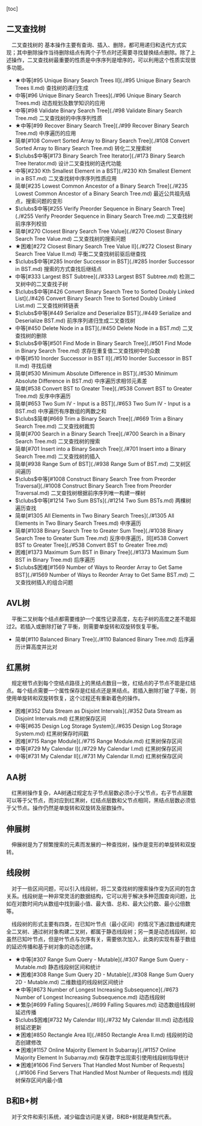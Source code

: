 [toc]

## 二叉查找树

&emsp;二叉查找树的 基本操作主要有查询、插入、删除，都可用递归和迭代方式实现；其中删除操作当待删除结点有两个子节点时还需要寻找替换结点删除。除了上述操作，二叉查找树最重要的性质是中序序列是增序的，可以利用这个性质实现很多功能。

* $\bigstar$中等[#95 Unique Binary Search Trees II](./#95 Unique Binary Search Trees II.md)    查找树的递归生成
* 中等[#96 Unique Binary Search Trees](./#96 Unique Binary Search Trees.md)    动态规划及数学知识的应用
* 中等[#98 Validate Binary Search Tree](./#98 Validate Binary Search Tree.md)    二叉查找树的中序序列性质
* $\bigstar$中等[#99 Recover Binary Search Tree](./#99 Recover Binary Search Tree.md)    中序遍历的应用
* 简单[#108 Convert Sorted Array to Binary Search Tree](./#108 Convert Sorted Array to Binary Search Tree.md)    转化二叉搜索树
* $\clubs$中等[#173 Binary Search Tree Iterator](./#173 Binary Search Tree Iterator.md)    设计二叉查找树的迭代功能
* 中等[#230 Kth Smallest Element in a BST](./#230 Kth Smallest Element in a BST.md)    二叉查找树中序序列性质应用
* 简单[#235 Lowest Common Ancestor of a Binary Search Tree](./#235 Lowest Common Ancestor of a Binary Search Tree.md)    最近公共祖先结点，搜索问题的变形
* $\clubs$中等[#255 Verify Preorder Sequence in Binary Search Tree](./#255 Verify Preorder Sequence in Binary Search Tree.md)    二叉查找树前序序列校验
* 简单[#270 Closest Binary Search Tree Value](./#270 Closest Binary Search Tree Value.md)    二叉查找树的搜索问题
* $\bigstar$困难[#272 Closest Binary Search Tree Value II](./#272 Closest Binary Search Tree Value II.md)    平衡二叉查找树前驱后继查找
* $\clubs$中等[#285 Inorder Successor in BST](./#285 Inorder Successor in BST.md)    搜索的方式查找后继结点
* 中等[#333 Largest BST Subtree](./#333 Largest BST Subtree.md)    检测二叉树中的二叉查找子树
* $\clubs$中等[#426 Convert Binary Search Tree to Sorted Doubly Linked List](./#426 Convert Binary Search Tree to Sorted Doubly Linked List.md)    二叉查找树转链表
* $\clubs$中等[#449 Serialize and Deserialize BST](./#449 Serialize and Deserialize BST.md)    前序序列递归生成二叉查找树
* 中等[#450 Delete Node in a BST](./#450 Delete Node in a BST.md)    二叉查找树的删除
* $\clubs$中等[#501 Find Mode in Binary Search Tree](./#501 Find Mode in Binary Search Tree.md)    求存在重复值二叉查找树中的众数
* 中等[#510 Inorder Successor in BST II](./#510 Inorder Successor in BST II.md)    寻找后继
* 简单[#530 Minimum Absolute Difference in BST](./#530 Minimum Absolute Difference in BST.md)    中序遍历求相邻元素差
* 简单[#538 Convert BST to Greater Tree](./#538 Convert BST to Greater Tree.md)    反序中序遍历
* 简单[#653 Two Sum IV - Input is a BST](./#653 Two Sum IV - Input is a BST.md)    中序遍历有序数组的两数之和
* $\clubs$简单[#669 Trim a Binary Search Tree](./#669 Trim a Binary Search Tree.md)    二叉查找树裁剪
* 简单[#700 Search in a Binary Search Tree](./#700 Search in a Binary Search Tree.md)    二叉查找树的搜索
* 简单[#701 Insert into a Binary Search Tree](./#701 Insert into a Binary Search Tree.md)    二叉查找树的插入
* 简单[#938 Range Sum of BST](./#938 Range Sum of BST.md)    二叉树区间遍历
* $\clubs$中等[#1008 Construct Binary Search Tree from Preorder Traversal](./#1008 Construct Binary Search Tree from Preorder Traversal.md)    二叉查找树根据前序序列唯一构建一棵树
* $\clubs$中等[#1214 Two Sum BSTs](./#1214 Two Sum BSTs.md)    两棵树遍历查找
* 简单[#1305 All Elements in Two Binary Search Trees](./#1305 All Elements in Two Binary Search Trees.md)    中序遍历
* 简单[#1038 Binary Search Tree to Greater Sum Tree](./#1038 Binary Search Tree to Greater Sum Tree.md)    反序中序遍历，同[#538 Convert BST to Greater Tree](./#538 Convert BST to Greater Tree.md)
* 困难[#1373 Maximum Sum BST in Binary Tree](./#1373 Maximum Sum BST in Binary Tree.md)    后序遍历
* $\clubs$困难[#1569 Number of Ways to Reorder Array to Get Same BST](./#1569 Number of Ways to Reorder Array to Get Same BST.md)    二叉查找树插入的组合问题

## AVL树

&emsp;平衡二叉树每个结点都需要维护一个属性记录高度，左右子树的高度之差不能超过2。若插入或删除打破了平衡，则需要单旋转和双旋转恢复平衡。

* 简单[#110 Balanced Binary Tree](./#110 Balanced Binary Tree.md)    后序遍历计算高度并比对

## 红黑树

&emsp;规定根节点到每个空结点路径上的黑结点数目一致，红结点的子节点不能是红结点。每个结点需要一个属性保存是红结点还是黑结点。若插入删除打破了平衡，则使用单旋转和双旋转恢复，这个过程还有重新着色的操作。

* 困难[#352 Data Stream as Disjoint Intervals](./#352 Data Stream as Disjoint Intervals.md)    红黑树保存区间
* 中等[#635 Design Log Storage System](./#635 Design Log Storage System.md)    红黑树保存时间戳
* 困难[#715 Range Module](./#715 Range Module.md)    红黑树保存区间
* 中等[#729 My Calendar I](./#729 My Calendar I.md)    红黑树保存区间
* 中等[#731 My Calendar II](./#731 My Calendar II.md)    红黑树保存区间

## AA树

&emsp;红黑树操作复杂，AA树通过规定左子节点层数必须小于父节点，右子节点层数可以等于父节点，而对应到红黑树，红结点层数和父节点相同，黑结点层数必须低于父节点。操作仍然是单旋转和双旋转及层数操作。

## 伸展树

&emsp;伸展树是为了频繁搜索的元素而发展的一种查找树，操作是变形的单旋转和双旋转。

## 线段树

&emsp;对于一些区间问题，可以引入线段树，将二叉查找树的搜索操作变为区间的包含关系。线段树是一种非常灵活的数据结构，它可以用于解决多种范围查询问题，比如在对数时间内从数组中找到最小值、最大值、总和、最大公约数、最小公倍数等。

&emsp;线段树的形式主要有四类，在已知叶节点（最小区间）的情况下通过数组构建完全二叉树、通过树对象构建二叉树，都属于静态线段树；另一类是动态线段树，如虽然已知叶节点，但是叶节点与次序有关，需要依次加入，此类的实现有基于数组的延迟传播和基于树对象的动态创建。

* $\bigstar$中等[#307 Range Sum Query - Mutable](./#307 Range Sum Query - Mutable.md)    静态线段树区间和统计
* $\bigstar$困难[#308 Range Sum Query 2D - Mutable](./#308 Range Sum Query 2D - Mutable.md)    二维数组的线段树区间统计
* $\bigstar$中等[#673 Number of Longest Increasing Subsequence](./#673 Number of Longest Increasing Subsequence.md)    动态线段树
* $\bigstar$繁杂[#699 Falling Squares](./#699 Falling Squares.md)    动态数组线段树延迟传播
* $\clubs$困难[#732 My Calendar III](./#732 My Calendar III.md)    动态线段树延迟更新
* $\bigstar$困难[#850 Rectangle Area II](./#850 Rectangle Area II.md)    线段树的动态创建修改
* $\bigstar$困难[#1157 Online Majority Element In Subarray](./#1157 Online Majority Element In Subarray.md)    保存数字出现索引使用线段树指导统计
* $\bigstar$困难[#1606 Find Servers That Handled Most Number of Requests](./#1606 Find Servers That Handled Most Number of Requests.md)    线段树保存区间内最小值

## B和B+树

&emsp;对于文件和索引系统，减少磁盘访问是关键，B和B+树就是典型代表。